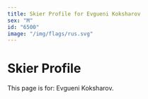 ```yaml
---
title: Skier Profile for Evgueni Koksharov
sex: "M"
id: "6500"
image: "/img/flags/rus.svg" 
---
```


# Skier Profile

This page is for: Evgueni Koksharov.
    